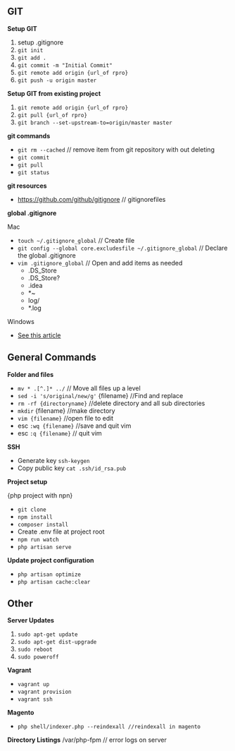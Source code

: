 ## GIT
**Setup GIT**
1. setup .gitignore
1. `git init`
1. `git add .`
1. `git commit -m "Initial Commit"`
1. `git remote add origin {url_of rpro}`
1. `git push -u origin master`

**Setup GIT from existing project**
1. `git remote add origin {url_of rpro}`
1. `git pull {url_of rpro}`
1. `git branch --set-upstream-to=origin/master master`

**git commands**
- `git rm --cached` // remove item from git repository with out deleting
- `git commit`
- `git pull`
- `git status`

**git resources**
- https://github.com/github/gitignore // gitignorefiles

**global .gitignore**

Mac
- `touch ~/.gitignore_global` // Create file 
- `git config --global core.excludesfile ~/.gitignore_global` // Declare the global .gitignore 
- `vim .gitignore_global` // Open and add items as needed
  - .DS_Store
  - .DS_Store?
  - .idea
  - *~
  - log/
  - *.log

Windows
- [See this article](https://gist.github.com/subfuzion/db7f57fff2fb6998a16c)

## General Commands

**Folder and files**
- `mv * .[^.]* ../` // Move all files up a level
- `sed -i 's/original/new/g'` {filename} //Find and replace
- `rm -rf {directoryname}` //delete directory and all sub directories
- `mkdir` {filename} //make directory
- `vim {filename}` //open file to edit
- esc `:wq {filename}` //save and quit vim
- esc `:q {filename}` // quit vim

**SSH**
- Generate key `ssh-keygen`
- Copy public key `cat .ssh/id_rsa.pub`

**Project setup**

{php project with npn}
- `git clone`
- `npm install`
- `composer install`
- Create .env file at project root
- `npm run watch`
- `php artisan serve`

**Update project configuration**
- `php artisan optimize`
- `php artisan cache:clear`

## Other
**Server Updates**
1. `sudo apt-get update`
1. `sudo apt-get dist-upgrade`
1. `sudo reboot`
1. `sudo poweroff`

**Vagrant**
- `vagrant up`
- `vagrant provision`
- `vagrant ssh`

**Magento**
- `php shell/indexer.php --reindexall //reindexall in magento`

**Directory Listings**
/var/php-fpm // error logs on server
